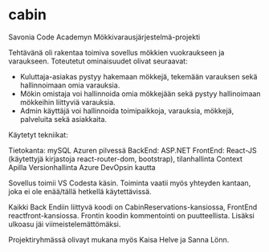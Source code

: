 # cabin
Savonia Code Academyn Mökkivarausjärjestelmä-projekti

Tehtävänä oli rakentaa toimiva sovellus mökkien vuokraukseen ja varaukseen. Toteutetut ominaisuudet olivat seuraavat:

- Kuluttaja-asiakas pystyy hakemaan mökkejä, tekemään varauksen sekä hallinnoimaan omia varauksia. 
- Mökin omistaja voi hallinnoida omia mökkejään sekä pystyy hallinoimaan mökkeihin liittyviä varauksia. 
- Admin käyttäjä voi hallinnoida toimipaikkoja, varauksia, mökkejä, palveluita sekä asiakkaita.

Käytetyt tekniikat:

   Tietokanta: mySQL Azuren pilvessä
   BackEnd: ASP.NET
   FrontEnd: React-JS (käytettyjä kirjastoja react-router-dom, bootstrap), tilanhallinta Context Apilla
   Versionhallinta Azure DevOpsin kautta
   
Sovellus toimii VS Codesta käsin. Toiminta vaatii myös yhteyden kantaan, joka ei ole enää/tällä hetkellä käytettävissä.

Kaikki Back Endiin liittyvä koodi on CabinReservations-kansiossa, FrontEnd reactfront-kansiossa. Frontin koodin kommentointi on puutteellista. Lisäksi ulkoasu jäi viimeistelemättömäksi.

Projektiryhmässä olivayt mukana myös Kaisa Helve ja Sanna Lönn.
